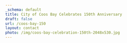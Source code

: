 ```yaml
---
_schema: default
title: City of Coos Bay Celebrates 150th Anniversary
draft: false
url: /coos-bay-150
layout: contact
photo: /img/coos-bay-celebration-150th-2048x530.jpg
---
```

